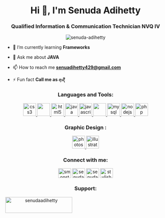 <h1 align="center">Hi 👋, I'm Senuda Adihetty</h1>
<h3 align="center">Qualified Information & Communication Technician NVQ IV</h3>

<p align="center"> <img src="https://komarev.com/ghpvc/?username=senuda-adihetty&label=Profile%20views&color=0e75b6&style=flat" alt="senuda-adihetty" /> </p>

- 🌱 I’m currently learning **Frameworks**

- 💬 Ask me about **JAVA**

- 📫 How to reach me **senuadihetty429@gmail.com**

- ⚡ Fun fact **Call me as ආදී**


<h3 align="center">Languages and Tools:</h3>
<p align="center"> <a href="https://www.w3schools.com/css/" target="_blank" rel="noreferrer"> <img src="https://github.com/Scar1109/skill-icons/blob/main/icons/CSS.svg" alt="css3" width="40" height="40"/> </a> <a href="https://git-scm.com/" target="_blank" rel="noreferrer"> <img src="https://github.com/Scar1109/skill-icons/blob/main/icons/Git.svg" width="40" height="40"/> </a> <a href="https://www.w3.org/html/" target="_blank" rel="noreferrer"> <img src="https://github.com/Scar1109/skill-icons/blob/main/icons/HTML.svg" alt="html5" width="40" height="40"/> </a> <a href="https://www.java.com" target="_blank" rel="noreferrer"> <img src="https://github.com/Scar1109/skill-icons/blob/main/icons/Java-Dark.svg" alt="java" width="40" height="40"/> </a> <a href="https://developer.mozilla.org/en-US/docs/Web/JavaScript" target="_blank" rel="noreferrer"> <img src="https://github.com/Scar1109/skill-icons/blob/main/icons/JavaScript.svg" alt="javascript" width="40" height="40"/> </a> <a href="https://laravel.com/" target="_blank" rel="noreferrer"> <img src="https://github.com/Scar1109/skill-icons/blob/main/icons/Laravel-Light.svg" width="40" height="40"/> </a> <a href="https://www.mysql.com/" target="_blank" rel="noreferrer"> <img src="https://github.com/Scar1109/skill-icons/blob/main/icons/MySQL-Dark.svg" alt="mysql" width="40" height="40"/> </a> <a href="https://nodejs.org" target="_blank" rel="noreferrer"> <img src="https://github.com/Scar1109/skill-icons/blob/main/icons/NodeJS-Dark.svg" alt="nodejs" width="40" height="40"/> </a>  <a href="https://www.php.net" target="_blank" rel="noreferrer"> <img src="https://github.com/Scar1109/skill-icons/blob/main/icons/PHP-Dark.svg" alt="php" width="40" height="40"/> </a> </p>

<h3 align="center">Graphic Design :</h3>
<p align="center">
  <a href="https://www.photoshop.com/en" target="_blank" rel="noreferrer"> <img src="https://github.com/Scar1109/skill-icons/blob/main/icons/Photoshop.svg" alt="photoshop" width="40" height="40"/> </a>
  <a href="https://www.adobe.com/in/products/illustrator.html" target="_blank" rel="noreferrer"> <img src="https://github.com/Scar1109/skill-icons/blob/main/icons/Illustrator.svg" alt="illustrator" width="40" height="40"/> </a> 
</p>

<h3 align="center">Connect with me:</h3>
<p align="center">
<a href="https://twitter.com/smonster429" target="blank"><img align="center" src="https://raw.githubusercontent.com/rahuldkjain/github-profile-readme-generator/master/src/images/icons/Social/twitter.svg" alt="smonster429" height="30" width="40" /></a>
<a href="https://linkedin.com/in/senuda damnidu karunarathne adihetty" target="blank"><img align="center" src="https://raw.githubusercontent.com/rahuldkjain/github-profile-readme-generator/master/src/images/icons/Social/linked-in-alt.svg" alt="senuda damnidu karunarathne adihetty" height="30" width="40" /></a>
<a href="https://www.facebook.com/senux.Adihetty" target="blank"><img align="center" src="https://raw.githubusercontent.com/rahuldkjain/github-profile-readme-generator/master/src/images/icons/Social/facebook.svg" alt="senuda damnidu k. adihetty" height="30" width="40" /></a>
<a href="https://instagram.com/stylish_monster429" target="blank"><img align="center" src="https://raw.githubusercontent.com/rahuldkjain/github-profile-readme-generator/master/src/images/icons/Social/instagram.svg" alt="stylish_monster429" height="30" width="40" /></a>
</p>


<h3 align="center">Support:</h3>
<p align="center">
  <a href="https://www.buymeacoffee.com/senudaadihetty"> <img align="left" src="https://cdn.buymeacoffee.com/buttons/v2/default-yellow.png" height="50" width="210" alt="senudaadihetty" /></a>
</p>
